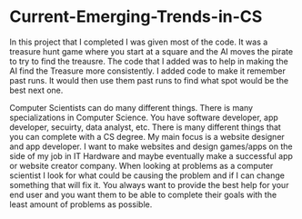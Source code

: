 # Current-Emerging-Trends-in-CS

In this project that I completed I was given most of the code. It was a treasure hunt game where you start at a square and the AI moves the pirate to try to find the treausre. The code that I added was to help in making the AI find the Treasure more consistently. I added code to make it remember past runs. It would then use them past runs to find what spot would be the best next one.

Computer Scientists can do many different things. There is many specializations in Computer Science. You have software developer, app developer, secuirty, data analyst, etc. There is many different things that you can complete with a CS degree. My main focus is a website designer and app developer. I want to make websites and design games/apps on the side of my job in IT Hardware and maybe eventually make a successful app or website creator company. When looking at problems as a computer scientist I look for what could be causing the problem and if I can change something that will fix it. You always want to provide the best help for your end user and you want them to be able to complete their goals with the least amount of problems as possible.

